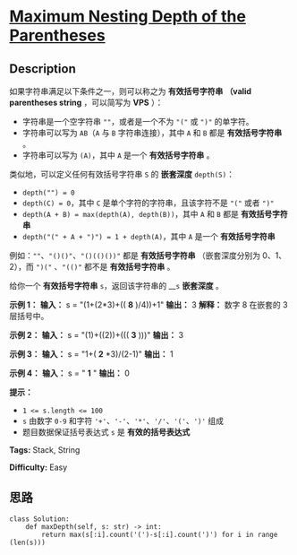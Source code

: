 # [Maximum Nesting Depth of the Parentheses][title]

## Description

如果字符串满足以下条件之一，则可以称之为 **有效括号字符串** **（valid parentheses string** ，可以简写为 **VPS**
）：

  * 字符串是一个空字符串 `""`，或者是一个不为 `"("` 或 `")"` 的单字符。
  * 字符串可以写为 `AB`（`A` 与 `B` 字符串连接），其中 `A` 和 `B` 都是 **有效括号字符串** 。
  * 字符串可以写为 `(A)`，其中 `A` 是一个 **有效括号字符串** 。

类似地，可以定义任何有效括号字符串 `S` 的 **嵌套深度** `depth(S)`：

  * `depth("") = 0`
  * `depth(C) = 0`，其中 `C` 是单个字符的字符串，且该字符不是 `"("` 或者 `")"`
  * `depth(A + B) = max(depth(A), depth(B))`，其中 `A` 和 `B` 都是 **有效括号字符串**
  * `depth("(" + A + ")") = 1 + depth(A)`，其中 `A` 是一个 **有效括号字符串**

例如：`""`、`"()()"`、`"()(()())"` 都是 **有效括号字符串** （嵌套深度分别为 0、1、2），而 `")("` 、`"(()"`
都不是 **有效括号字符串** 。

给你一个 **有效括号字符串** `s`，返回该字符串的 __`s` **嵌套深度** 。

**示例 1：**
            **输入：** s = "(1+(2*3)+(( **8** )/4))+1"    **输出：** 3    **解释：** 数字 8 在嵌套的 3 层括号中。    

**示例 2：**
            **输入：** s = "(1)+((2))+((( **3** )))"    **输出：** 3    

**示例 3：**
            **输入：** s = "1+( **2** *3)/(2-1)"    **输出：** 1    

**示例 4：**
            **输入：** s = " **1** "    **输出：** 0    

**提示：**

  * `1 <= s.length <= 100`
  * `s` 由数字 `0-9` 和字符 `'+'`、`'-'`、`'*'`、`'/'`、`'('`、`')'` 组成
  * 题目数据保证括号表达式 `s` 是 **有效的括号表达式**


**Tags:** Stack, String

**Difficulty:** Easy

## 思路

``` python3
class Solution:
    def maxDepth(self, s: str) -> int:
        return max(s[:i].count('(')-s[:i].count(')') for i in range (len(s)))
```

[title]: https://leetcode-cn.com/problems/maximum-nesting-depth-of-the-parentheses
